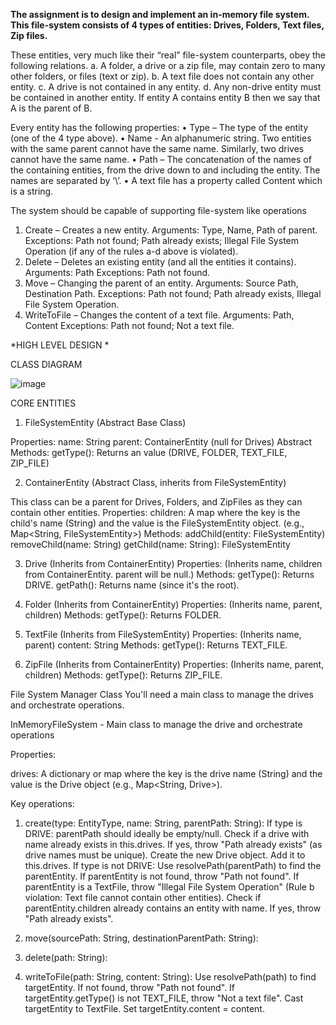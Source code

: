 **The assignment is to design and implement an in-memory file system. This file-system consists of 4 types of entities: Drives, Folders, Text files, Zip files.**

These entities, very much like their “real” file-system counterparts, obey the following relations.
a.	A folder, a drive or a zip file, may contain zero to many other folders, or files (text or zip).
b.	A text file does not contain any other entity.
c.	A drive is not contained in any entity.
d.	Any non-drive entity must be contained in another entity.
If entity A contains entity B then we say that A is the parent of B.

Every entity has the following properties:
•	Type – The type of the entity (one of the 4 type above).
•	Name - An alphanumeric string. Two entities with the same parent cannot have the same name. Similarly, two drives cannot have the same name.
•	Path – The concatenation of the names of the containing entities, from the drive down to and including the entity. The names are separated by ‘\’.
•	A text file has a property called Content which is a string. 

The system should be capable of supporting file-system like operations

1)	Create – Creates a new entity.
Arguments: Type, Name, Path of parent.
Exceptions: Path not found; Path already exists; Illegal File System Operation (if any of the rules a-d above is violated).
2)	Delete – Deletes an existing entity (and all the entities it contains).
Arguments: Path
Exceptions: Path not found.
3)	Move – Changing the parent of an entity.
Arguments: Source Path, Destination Path. 
Exceptions: Path not found; Path already exists, Illegal File System Operation.
4)	WriteToFile – Changes the content of a text file.
Arguments: Path, Content
Exceptions: Path not found; Not a text file.

*HIGH LEVEL DESIGN *

CLASS DIAGRAM

![image](https://github.com/user-attachments/assets/7ad1b858-0e9f-47d6-a5dc-34358405d777)

CORE ENTITIES
1. FileSystemEntity (Abstract Base Class)

Properties:
  name: String
  parent: ContainerEntity (null for Drives)
Abstract Methods:
getType(): Returns an  value (DRIVE, FOLDER, TEXT_FILE, ZIP_FILE)

2. ContainerEntity (Abstract Class, inherits from FileSystemEntity)

This class can be a parent for Drives, Folders, and ZipFiles as they can contain other entities.
Properties:
  children: A  map where the key is the child's name (String) and the value is the FileSystemEntity object. (e.g., Map<String, FileSystemEntity>)
Methods:
 addChild(entity: FileSystemEntity)
 removeChild(name: String)
 getChild(name: String): FileSystemEntity

3. Drive (Inherits from ContainerEntity)
Properties:
(Inherits name, children from ContainerEntity. parent will be null.)
Methods:
 getType(): Returns DRIVE.
 getPath(): Returns name (since it's the root).
 
4. Folder (Inherits from ContainerEntity)
Properties:
  (Inherits name, parent, children)
Methods:
  getType(): Returns FOLDER.

5. TextFile (Inherits from FileSystemEntity)
Properties:
  (Inherits name, parent)
  content: String
Methods:
  getType(): Returns TEXT_FILE.

6. ZipFile (Inherits from ContainerEntity)
Properties:
  (Inherits name, parent, children)
Methods:
  getType(): Returns ZIP_FILE.

File System Manager Class
You'll need a main class to manage the drives and orchestrate operations.

InMemoryFileSystem - Main class to manage the drive and orchestrate operations
  
Properties:

drives: A dictionary or map where the key is the drive name (String) and the value is the Drive object (e.g., Map<String, Drive>).

Key operations:
1. create(type: EntityType, name: String, parentPath: String):
   If type is DRIVE:
  parentPath should ideally be empty/null.
  Check if a drive with name already exists in this.drives. If yes, throw "Path already exists" (as drive names must be unique).
  Create the new Drive object.
  Add it to this.drives.
  If type is not DRIVE:
  Use resolvePath(parentPath) to find the parentEntity.
  If parentEntity is not found, throw "Path not found".
  If parentEntity is a TextFile, throw "Illegal File System Operation" (Rule b violation: Text file cannot contain other entities).
  Check if parentEntity.children already contains an entity with name. If yes, throw "Path already exists".
2. move(sourcePath: String, destinationParentPath: String):
3. delete(path: String):
   
4. writeToFile(path: String, content: String):
   Use resolvePath(path) to find targetEntity.
  If not found, throw "Path not found".
  If targetEntity.getType() is not TEXT_FILE, throw "Not a text file".
  Cast targetEntity to TextFile.
  Set targetEntity.content = content.
